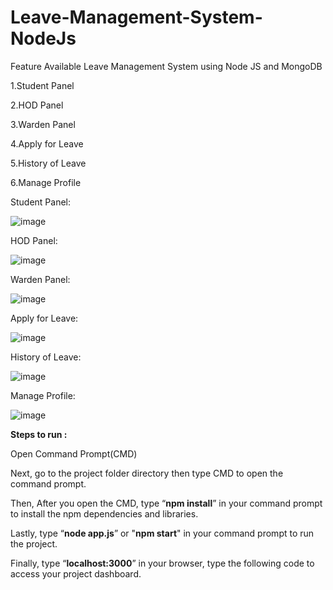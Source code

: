 # Leave-Management-System-NodeJs


Feature Available Leave Management System using Node JS and MongoDB

1.Student Panel

2.HOD Panel

3.Warden Panel

4.Apply for Leave

5.History of Leave

6.Manage Profile

Student Panel:

![image](https://user-images.githubusercontent.com/87484675/200518857-5f555eb8-63cb-4252-b45a-6be784b14b38.png)

HOD Panel:

![image](https://user-images.githubusercontent.com/87484675/200518975-f2d8c8f3-03f0-4dad-bd87-163be3689c99.png)

Warden Panel:

![image](https://user-images.githubusercontent.com/87484675/200519046-af1f04f3-a6e8-47e0-b25d-8b5ae483ab4a.png)

Apply for Leave:

![image](https://user-images.githubusercontent.com/87484675/200519155-37e7d436-fb91-4466-8c6a-c489ec15bb13.png)

History of Leave:

![image](https://user-images.githubusercontent.com/87484675/200519214-ccba1a17-e9bf-42b7-889d-e4cd40329b83.png)

Manage Profile:

![image](https://user-images.githubusercontent.com/87484675/200519258-65b28650-0c46-4738-a2d2-35cad76b4701.png)


**Steps to run :**

Open Command Prompt(CMD)

Next, go to the project folder directory then type CMD to open the command prompt.

Then, After you open the CMD, type “**npm install**” in your command prompt to install the npm dependencies and libraries.

Lastly, type “**node app.js**” or "**npm start**" in your command prompt to run the project.

Finally, type “**localhost:3000**” in your browser, type the following code to access your project dashboard.
